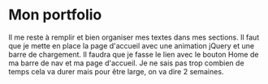 # Mon portfolio

Il me reste à remplir et bien organiser mes textes dans mes sections.
Il faut que je mette en place la page d'accueil avec une animation jQuery
et une barre de chargement.
Il faudra que je fasse le lien avec le bouton Home de ma barre de nav et ma
page d'accueil.
Je ne sais pas trop combien de temps cela va durer mais pour être large, on
va dire 2 semaines.
